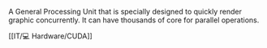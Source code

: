 A General Processing Unit that is specially designed to quickly render graphic concurrently.
It can have thousands of core for parallel operations.


[[IT/💻 Hardware/CUDA]]